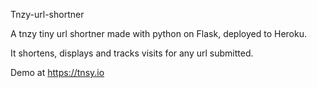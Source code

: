 Tnzy-url-shortner

A tnzy tiny url shortner made with python on Flask, deployed to Heroku.

It shortens, displays and tracks visits for any url submitted.

Demo at https://tnsy.io
